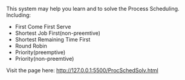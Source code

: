 This system may help you learn and to solve the Process Scheduling.
Including:
 - First Come First Serve
 - Shortest Job First(non-preemtive)
 - Shortest Remaining Time First
 - Round Robin
 - Priority(preemptive)
 - Priority(non-preemtive)

Visit the page here: http://127.0.0.1:5500/ProcSchedSolv.html

